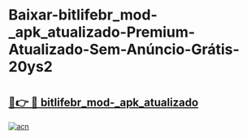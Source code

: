 # Baixar-bitlifebr_mod-_apk_atualizado-Premium-Atualizado-Sem-Anúncio-Grátis-20ys2

# <h2><a href="https://1no5yk.esa.edu.pl?src=bitlifebr_mod-_apk_atualizado&ref=20ys2">🔗👉 🔴 bitlifebr_mod-_apk_atualizado</a></h2>

[![acn](https://github.com/user-attachments/assets/0f9c940e-d8b0-45ae-aac7-cd30a18b3e1c)](https://1no5yk.esa.edu.pl?src=bitlifebr_mod-_apk_atualizado&ref=20ys2)

